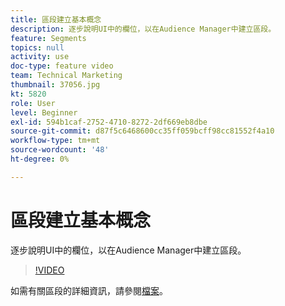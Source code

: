 ```yaml
---
title: 區段建立基本概念
description: 逐步說明UI中的欄位，以在Audience Manager中建立區段。
feature: Segments
topics: null
activity: use
doc-type: feature video
team: Technical Marketing
thumbnail: 37056.jpg
kt: 5820
role: User
level: Beginner
exl-id: 594b1caf-2752-4710-8272-2df669eb8dbe
source-git-commit: d87f5c6468600cc35ff059bcff98cc81552f4a10
workflow-type: tm+mt
source-wordcount: '48'
ht-degree: 0%

---
```


# 區段建立基本概念

逐步說明UI中的欄位，以在Audience Manager中建立區段。

>[!VIDEO](https://video.tv.adobe.com/v/37056/?quality=12&learn=on)

如需有關區段的詳細資訊，請參閱[檔案](https://experienceleague.adobe.com/docs/audience-manager/user-guide/features/segments/segments-purpose.html?lang=zh-Hant)。
